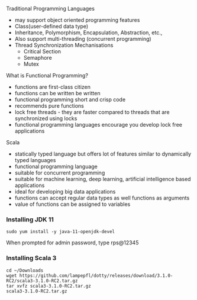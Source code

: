 Traditional Programming Languages
- may support object oriented programming features
- Class(user-defined data type)
- Inheritance, Polymorphism, Encapsulation, Abstraction, etc.,
- Also support multi-threading (concurrent programming)
- Thread Synchronization Mechanisations
  - Critical Section
  - Semaphore
  - Mutex

What is Functional Programming?

- functions are first-class citizen
- functions can be written be written
- functional programming short and crisp code
- recommends pure functions
- lock free threads - they are faster compared to threads that are synchronized using locks
- functional programming languages encourage you develop lock free applications

Scala
 - statically typed language but offers lot of features similar to dynamically typed languages
 - functional programming language
 - suitable for concurrent programming
 - suitable for machine learning, deep learning, artificial intelligence based applications
 - ideal for developing big data applications
 - functions can accept regular data types as well functions as arguments
 - value of functions can be assigned to variables

### Installing JDK 11
```
sudo yum install -y java-11-openjdk-devel
```
When prompted for admin password, type rps@12345

### Installing Scala 3
```
cd ~/Downloads
wget https://github.com/lampepfl/dotty/releases/download/3.1.0-RC2/scala3-3.1.0-RC2.tar.gz
tar xvfz scala3-3.1.0-RC2.tar.gz
scala3-3.1.0-RC2.tar.gz
```
